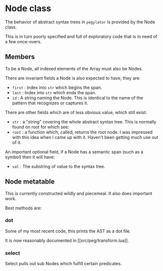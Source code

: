 # Node class

  The behavior of abstract syntax trees in `pegylator` is provided by the Node
class.

This is in turn poorly specified and full of exploratory code that is in need
of a few once-overs.


## Members

  To be a Node, all indexed elements of the Array must also be Nodes. 

There are invariant fields a Node is also expected to have, they are:
 
  - `first` :  Index into `str` which begins the span.
  - `last`  :  Index into `str` which ends the span.
  - `id`    :  A string naming the Node. 
               This is identical to the name of the pattern that recognizes
               or captures it.


There are other fields which are of less obvious value, which still exist:

  - `str`  : a "string" covering the whole abstract syntax tree.
             This is normally found on root for which see:
  - `root` : a function which, called, returns the root node.
             I was impressed with this idea when I came up with it.
             Haven't been getting much use out of it.

An important optional field, if a Node has a semantic span (such as a symbol)
then it will have:

  - `val` :  The substring of value to the syntax tree.


## Node metatable

  This is currently constructed wildly and piecemeal.  It also does important
work. 

Best methods are:


### dot
  Some of my most recent code, this prints the AST as a dot file. 

It is now reasonably documented in [[src/peg/transform.lua]].


### select
  Select pulls out sub Nodes which fulfill certain predicates.


